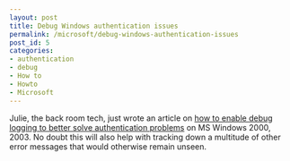 ```yaml
---
layout: post
title: Debug Windows authentication issues
permalink: /microsoft/debug-windows-authentication-issues
post_id: 5
categories:
- authentication
- debug
- How to
- Howto
- Microsoft
---
```


Julie, the back room tech, just wrote an article on [how to enable debug logging to better solve authentication problems](http://thebackroomtech.wordpress.com/2007/09/19/howto-enable-windows-debug-logging-to-solve-authentication-problems/) on MS Windows 2000, 2003. No doubt this will also help with tracking down a multitude of other error messages that would otherwise remain unseen.
